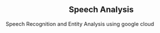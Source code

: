 <h2 style="text-align: center"> Speech Analysis </h2>

Speech Recognition and Entity Analysis using google cloud